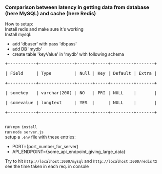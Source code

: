 ### Comparison between latency in getting data from database (here MySQL) and cache (here Redis)

How to setup:<br>
Install redis and make sure it's working<br>
Install mysql:<br>
* add 'dbuser' with pass 'dbpass'<br>
* add DB 'mydb'<br>
* create table 'keyValue' in 'mydb' with following schema<br>
<pre>
+-----------+--------------+------+-----+---------+-------+<br>
| Field     | Type         | Null | Key | Default | Extra |<br>
+-----------+--------------+------+-----+---------+-------+<br>
| somekey   | varchar(200) | NO   | PRI | NULL    |       |<br>
| somevalue | longtext     | YES  |     | NULL    |       |<br>
+-----------+--------------+------+-----+---------+-------+<br>
</pre>
run `npm install`<br>
run `node server.js`<br>
setup a `.env` file with these entries: 
* PORT={port_number_for_server}
* API_ENDPOINT={some_api_endpoint_giving_large_data} 

Try to hit `http://localhost:3000/mysql` and `http://localhost:3000/redis` to see the time taken in each req. in console
